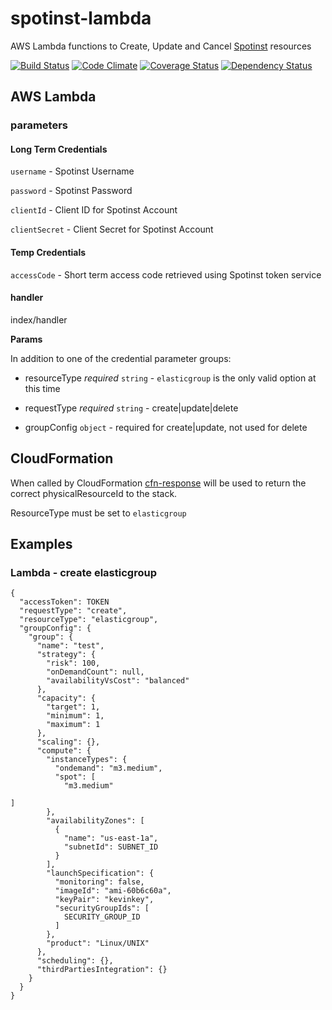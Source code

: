 # spotinst-lambda

AWS Lambda functions to Create, Update and Cancel [Spotinst](http://spotinst.com) resources


[![Build
Status](https://travis-ci.org/SungardAS/spotinst-lambda.svg?branch=master)](https://travis-ci.org/SungardAS/spotinst-lambda?branch=master)
[![Code
Climate](https://codeclimate.com/github/SungardAS/spotinst-lambda/badges/gpa.svg?branch=master)](https://codeclimate.com/github/SungardAS/spotinst-lambda?branch=master)
[![Coverage
Status](https://coveralls.io/repos/SungardAS/spotinst-lambda/badge.svg?branch=master)](https://coveralls.io/r/SungardAS/spotinst-lambda?branch=master)
[![Dependency
Status](https://david-dm.org/SungardAS/spotinst-lambda.svg?branch=master)](https://david-dm.org/SungardAS/spotinst-lambda?branch=master)

## AWS Lambda

### parameters

#### Long Term Credentials

`username` - Spotinst Username

`password` - Spotinst Password

`clientId` - Client ID for Spotinst Account

`clientSecret` - Client Secret for Spotinst Account

#### Temp Credentials

`accessCode` - Short term access code retrieved using Spotinst token
service


#### handler
index/handler

**Params**

In addition to one of the credential parameter groups:

- resourceType *required* `string` - `elasticgroup` is the only valid
  option at this time

- requestType *required* `string` - create|update|delete

- groupConfig `object` - required for create|update, not used for delete



## CloudFormation

When called by CloudFormation [cfn-response](http://docs.aws.amazon.com/AWSCloudFormation/latest/UserGuide/aws-properties-lambda-function-code.html#cfn-lambda-function-code-cfnresponsemodule)
will be used to return the correct physicalResourceId to the stack.

ResourceType must be set to `elasticgroup`


## Examples

### Lambda - create elasticgroup

    {
      "accessToken": TOKEN
      "requestType": "create",
      "resourceType": "elasticgroup",
      "groupConfig": {
        "group": {
          "name": "test",
          "strategy": {
            "risk": 100,
            "onDemandCount": null,
            "availabilityVsCost": "balanced"
          },
          "capacity": {
            "target": 1,
            "minimum": 1,
            "maximum": 1
          },
          "scaling": {},
          "compute": {
            "instanceTypes": {
              "ondemand": "m3.medium",
              "spot": [
                "m3.medium"
                                                                                                                                      ]
            },
            "availabilityZones": [
              {
                "name": "us-east-1a",
                "subnetId": SUBNET_ID
              }
            ],
            "launchSpecification": {
              "monitoring": false,
              "imageId": "ami-60b6c60a",
              "keyPair": "kevinkey",
              "securityGroupIds": [
                SECURITY_GROUP_ID
              ]
            },
            "product": "Linux/UNIX"
          },
          "scheduling": {},
          "thirdPartiesIntegration": {}
        }
      }
    }

